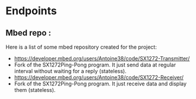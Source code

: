 # Endpoints

## Mbed repo :
 Here is a list of some mbed repository created for the project:
 
 * https://developer.mbed.org/users/Antoine38/code/SX1272-Transmitter/
  * Fork of the SX1272Ping-Pong program. It just send data at regular interval without waiting for a reply (stateless).
 * https://developer.mbed.org/users/Antoine38/code/SX1272-Receiver/
  * Fork of the SX1272Ping-Pong program. It just receive data and display them (stateless).
